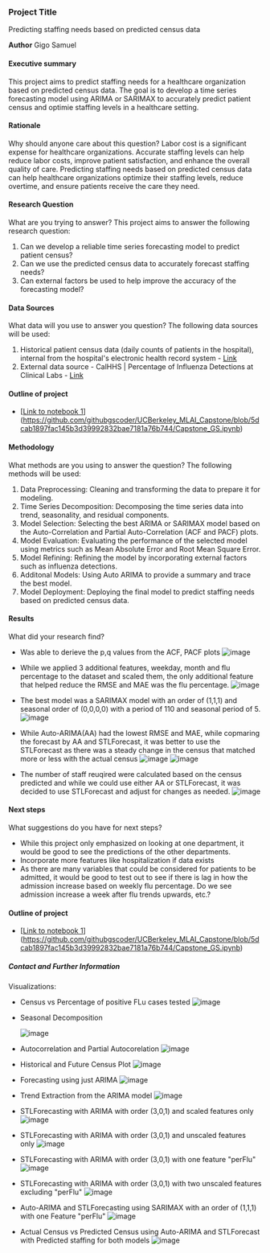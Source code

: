 ### Project Title
Predicting staffing needs based on predicted census data

**Author**
Gigo Samuel

#### Executive summary
This project aims to predict staffing needs for a healthcare organization based on predicted census data. The goal is to develop a time series forecasting model using ARIMA or SARIMAX to accurately predict patient census and optimie staffing levels in a healthcare setting. 

#### Rationale
Why should anyone care about this question?
Labor cost is a significant expense for healthcare organizations. Accurate staffing levels can help reduce labor costs, improve patient satisfaction, and enhance the overall quality of care. Predicting staffing needs based on predicted census data can help healthcare organizations optimize their staffing levels, reduce overtime, and ensure patients receive the care they need.

#### Research Question
What are you trying to answer?
This project aims to answer the following research question:
1. Can we develop a reliable time series forecasting model to predict patient census?
2. Can we use the predicted census data to accurately forecast staffing needs?
3. Can external factors be used to help improve the accuracy of the forecasting model?


#### Data Sources
What data will you use to answer you question?
The following data sources will be used:
1. Historical patient census data (daily counts of patients in the hospital), internal from the hospital's electronic health record system - [Link](https://github.com/githubgscoder/UCBerkeley_MLAI_Capstone/blob/1eb7a5e079662d5f0cdf0a1334c444457b9d3c4d/data/census.xlsx)
2. External data source - CalHHS | Percentage of Influenza Detections at Clinical Labs - [Link](https://data.chhs.ca.gov/dataset/respiratory-virus-weekly-report/resource/877467c6-ace4-4ccd-9d83-079c8c968d5a)

#### Outline of project

- [[Link to notebook 1]()](https://github.com/githubgscoder/UCBerkeley_MLAI_Capstone/blob/5dcab1897fac145b3d39992832bae7181a76b744/Capstone_GS.ipynb)

#### Methodology
What methods are you using to answer the question?
The following methods will be used:
1. Data Preprocessing: Cleaning and transforming the data to prepare it for modeling.
2. Time Series Decomposition: Decomposing the time series data into trend, seasonality, and residual components.
3. Model Selection: Selecting the best ARIMA or SARIMAX model based on the Auto-Correlation and Partial Auto-Correlation (ACF and PACF) plots.
4. Model Evaluation: Evaluating the performance of the selected model using metrics such as Mean Absolute Error and Root Mean Square Error.
5. Model Refining: Refining the model by incorporating external factors such as influenza detections.
6. Additonal Models: Using Auto ARIMA to provide a summary and trace the best model.
7. Model Deployment: Deploying the final model to predict staffing needs based on predicted census data.


#### Results
What did your research find?
- Was able to derieve the p,q values from the ACF, PACF plots
      ![image](https://github.com/user-attachments/assets/41c6d8e0-99ab-424a-8b0b-5cb1981e6534)

- While we applied 3 additional features, weekday, month and flu percentage to the dataset and scaled them, the only additional feature that helped reduce the RMSE and MAE was the flu percentage.
      ![image](https://github.com/user-attachments/assets/4cd2701b-cc02-4253-aaa5-35545985f863)

- The best model was a SARIMAX model with an order of (1,1,1) and seasonal order of (0,0,0,0) with a period of 110 and seasonal period of 5. 
      ![image](https://github.com/user-attachments/assets/39ba138a-628b-47d0-859b-600b2dcc7c70)

- While Auto-ARIMA(AA) had the lowest RMSE and MAE, while copmaring the forecast by AA and STLForecast, it was better to use the STLForecast as there was a steady change in the census that matched more or less with the actual census
      ![image](https://github.com/user-attachments/assets/d598b592-2949-4055-8aa5-6d5880d601f7)
      ![image](https://github.com/user-attachments/assets/62ccb21e-f7f5-4c6c-8f2b-4b73125876c2)

- The number of staff reuqired were calculated based on the census predicted and while we could use either AA or STLForecast, it was decided to use STLForecast and adjust for changes as needed.
      ![image](https://github.com/user-attachments/assets/38649ccd-6daf-4cfb-9190-4019b03d6c4f)




#### Next steps
What suggestions do you have for next steps?
- While this project only emphasized on looking at one department, it would be good to see the predictions of the other departments.
- Incorporate more features like hospitalization if data exists
- As there are many variables that could be considered for patients to be admitted, it would be good to test out to see if there is lag in how the admission increase based on weekly flu percentage. Do we see admission increase a week after flu trends upwards, etc.?

#### Outline of project

- [[Link to notebook 1]()](https://github.com/githubgscoder/UCBerkeley_MLAI_Capstone/blob/5dcab1897fac145b3d39992832bae7181a76b744/Capstone_GS.ipynb)


##### Contact and Further Information

Visualizations:

- Census vs Percentage of positive FLu cases tested
  ![image](https://github.com/user-attachments/assets/be1677c0-c3ba-4977-971f-3e6778d19dae)

- Seasonal Decomposition

  ![image](https://github.com/user-attachments/assets/e245f8f0-5c8d-4525-9117-9f546c1387aa)

- Autocorrelation and Partial Autocorelation
  ![image](https://github.com/user-attachments/assets/635f01d9-88cd-4eae-810a-fe3e28d1d8b8)

- Historical and Future Census Plot
  ![image](https://github.com/user-attachments/assets/15e9da01-6c98-407c-916e-76b816a252c2)

- Forecasting using just ARIMA
      ![image](https://github.com/user-attachments/assets/d4b2984c-0f82-4f0a-abaa-afcd3a6f7769)

- Trend Extraction from the ARIMA model
  ![image](https://github.com/user-attachments/assets/c87b5e76-5708-4187-8bfd-c47cc2126a2f)

- STLForecasting with ARIMA with order (3,0,1) and scaled features only
  ![image](https://github.com/user-attachments/assets/44ea47fc-c66c-43be-9ac6-a10818bf2bb3)

- STLForecasting with ARIMA with order (3,0,1) and unscaled features only
  ![image](https://github.com/user-attachments/assets/85074526-d821-4c8c-9936-6ca550ab4ef0)

- STLForecasting with ARIMA with order (3,0,1) with one feature "perFlu"
  ![image](https://github.com/user-attachments/assets/fc6edbca-dd7e-490b-b1f7-e7014d870f0a)

- STLForecasting with ARIMA with order (3,0,1) with two unscaled features excluding "perFlu"
  ![image](https://github.com/user-attachments/assets/b62ea9ed-90e2-44ef-8d9c-471370b2f1c9)

- Auto-ARIMA and STLForecasting using SARIMAX with an order of (1,1,1) with one Feature "perFlu"
  ![image](https://github.com/user-attachments/assets/44e54d6f-dbca-4ced-bc4f-bd372777ea03)

- Actual Census vs Predicted Census using Auto-ARIMA and STLForecast with Predicted staffing for both models
  ![image](https://github.com/user-attachments/assets/fda7650d-e03a-46ba-8a01-c3727798d713)









